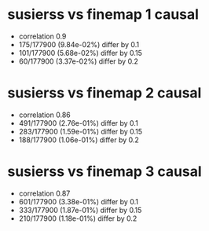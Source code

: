 # susierss vs finemap  1 causal

- correlation 0.9
- 175/177900 (9.84e-02%) differ by 0.1
- 101/177900 (5.68e-02%) differ by 0.15
- 60/177900 (3.37e-02%) differ by 0.2


# susierss vs finemap  2 causal

- correlation 0.86
- 491/177900 (2.76e-01%) differ by 0.1
- 283/177900 (1.59e-01%) differ by 0.15
- 188/177900 (1.06e-01%) differ by 0.2


# susierss vs finemap  3 causal

- correlation 0.87
- 601/177900 (3.38e-01%) differ by 0.1
- 333/177900 (1.87e-01%) differ by 0.15
- 210/177900 (1.18e-01%) differ by 0.2


